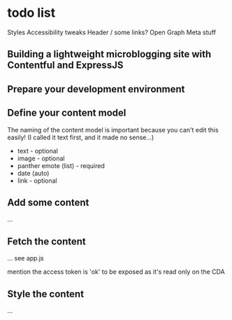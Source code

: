 # todo list

Styles
Accessibility tweaks
Header / some links?
Open Graph
Meta stuff


## Building a lightweight microblogging site with Contentful and ExpressJS

## Prepare your development environment

## Define your content model

The naming of the content model is important because you can't edit this easily!
(I called it text first, and it made no sense...)

- text - optional
- image - optional
- panther emote (list) - required
- date (auto)
- link - optional


## Add some content

...

## Fetch the content

... see app.js

mention the access token is 'ok' to be exposed as it's read only on the CDA

## Style the content

...
